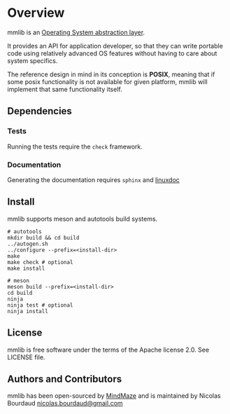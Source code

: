 # Overview

mmlib is an [Operating System abstraction layer][1].

It provides an API for application developer, so that they can write portable
code using relatively advanced OS features without having to care about system
specifics.

The reference design in mind in its conception is **POSIX**, meaning that if
some posix functionality is not available for given platform, mmlib will
implement that same functionality itself.

[1]: https://en.wikipedia.org/wiki/Operating_system_abstraction_layer

## Dependencies

### Tests

Running the tests require the `check` framework.

### Documentation

Generating the documentation requires `sphinx` and
[linuxdoc](https://github.com/mmlabs-mindmaze/linuxdoc)

## Install

mmlib supports meson and autotools build systems.

```
# autotools
mkdir build && cd build
../autogen.sh
../configure --prefix=<install-dir>
make
make check # optional
make install

# meson
meson build --prefix=<install-dir>
cd build
ninja
ninja test # optional
ninja install
```

## License

mmlib is free software under the terms of the Apache license 2.0.
See LICENSE file.

## Authors and Contributors

mmlib has been open-sourced by [MindMaze](https://www.mindmaze.com) and is
maintained by Nicolas Bourdaud <nicolas.bourdaud@gmail.com>
